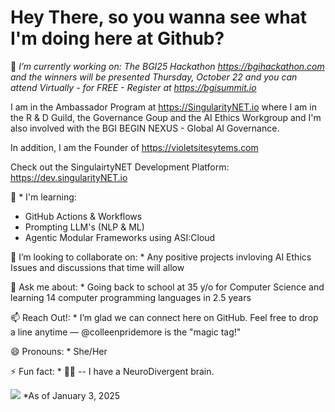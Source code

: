 
# Hey There, so you wanna see what I'm doing here at Github?  
🔭 *I’m currently working on: The BGI25 Hackathon https://bgihackathon.com and the winners will be presented Thursday, October 22 and you can attend Virtually - for FREE - Register at https://bgisummit.io*

I am in the Ambassador Program at https://SingularityNET.io where I am in the R & D Guild, the Governance Goup and the AI Ethics Workgroup and I'm also involved with the BGI BEGIN NEXUS - Global AI Governance.  

In addition, I am the Founder of https://violetsitesytems.com

Check out the SingulairtyNET Development Platform:  https://dev.singularityNET.io


🌱 * I'm learning: 
* GitHub Actions & Workflows
* Prompting LLM's (NLP & ML)
* Agentic Modular Frameworks using ASI:Cloud

👯 I’m looking to collaborate on: * Any positive projects invloving AI Ethics Issues and discussions that time will allow

💬 Ask me about: * Going back to school at 35 y/o for Computer Science and learning 14 computer programming languages in 2.5 years

📫 Reach Out!: * I’m glad we can connect here on GitHub. Feel free to drop a line anytime — @colleenpridemore is the "magic tag!"

😄 Pronouns: * She/Her

⚡ Fun fact: * :woman_facepalming: -- I have a NeuroDivergent brain.


 ![](https://komarev.com/ghpvc/?username=colleenpridemore&color=blueviolet)   *As of January 3, 2025

